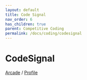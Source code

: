 ```yaml
---
layout: default
title: Code Signal
nav_order: 6
has_children: true
parent: Competitive Coding
permalink: /docs/coding/codesignal
---
```


# CodeSignal

[Arcade](https://app.codesignal.com/arcade) / [Profile](https://app.codesignal.com/profile/r8x)
